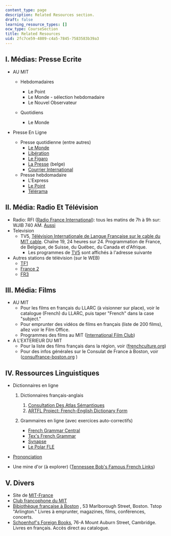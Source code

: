 ```yaml
---
content_type: page
description: Related Resources section.
draft: false
learning_resource_types: []
ocw_type: CourseSection
title: Related Resources
uid: 2fc7ce59-4809-c4a5-7845-7583583b39a3
---
```

## I. Médias: Presse Ecrite

- AU MIT   
      
    - Hebdomadaires   
          
        - Le Point
        - Le Monde - sélection hebdomadaire
        - Le Nouvel Observateur
    - Quotidiens   
          
        - Le Monde
- Presse En Ligne   
      
    - Presse quotidienne (entre autres)
        - [Le Monde](http://www.lemonde.fr/)
        - [Libération](http://www.liberation.com/)
        - [Le Figaro](http://www.lefigaro.fr/)
        - [La Presse](http://www.jfb.be/) (belge)
        - [Courrier International](http://pmb.cereq.fr/index.php?lvl=notice_display&id=187)
    - Presse hebdomadaire
        - L'Express
        - [Le Point](http://www.lepoint.fr/)
        - [Télérama](http://www.telerama.fr/)

## II. Média: Radio Et Télévision

- Radio: RFI ([Radio France International](http://www.rfi.fr/)): tous les matins de 7h à 9h sur: WJIB 740 AM. [Aussi](http://www.rfi.fr/)
- Television
    - TV5, [Télévision Internationale de Langue Française sur le cable du MIT cable](http://www.campustelevideo.com/). Chaîne 19, 24 heures sur 24. Programmation de France, de Belgique, de Suisse, du Québec, du Canada et d'Afrique.
        - Les programmes de [TV5](http://www.tv5.org/) sont affichés à l'adresse suivante
- Autres stations de télévision (sur le WEB)
    - [TF1](http://www.tf1.fr/)
    - [France 2](http://www.france2.fr/)
    - [FR3](http://www.france3.fr/)

## III. Média: Films

- AU MIT
    - Pour les films en français du LLARC (à visionner sur place), voir le catalogue (French) du LLARC, puis taper "French" dans la case "subject."
    - Pour emprunter des vidéos de films en français (liste de 200 films), allez voir le Film Office.
    - Programmes des films au MIT ([International Film Club](http://web.mit.edu/ifilm/www/))
- A L'EXTERIEUR DU MIT
    - Pour la liste des films français dans la région, voir ([frenchculture.org](http://www.frenchculture.org/))
    - Pour des infos générales sur le Consulat de France à Boston, voir ([consulfrance-boston.org](http://www.consulfrance-boston.org/) )

## IV. Ressources Linguistiques

- Dictionnaires en ligne   
      
    1. Dictionnaires français-anglais   
          
        1. [Consultation Des Atlas Sémantiques](http://dico.isc.cnrs.fr/)
        2. [ARTFL Project: French-English Dictionary Form](https://artfl-project.uchicago.edu/)
    2. Grammaires en ligne (avec exercices auto-correctifs)   
          
        - [French Grammar Central](http://www.utm.edu/staff/globeg/gramm.shtml)
        - [Tex's French Grammar](http://www.laits.utexas.edu/tex/gr/)
        - [Synapse](https://www.cordial.fr/grammaire/grammaire/GTM_0.htm)
        - [Le Polar FLE](http://www.polarfle.com/)
- [Prononciation](http://www.jump-gate.com/languages/french/french1.html)
- Une mine d'or (à explorer) ([Tennessee Bob's Famous French Links](http://www.utm.edu/staff/bobp/french/french.html))

## V. Divers

- Site de [MIT-France](https://misti.mit.edu/mit-france)
- [Club francophone du MIT](http://web.mit.edu/francophone/www/index.html)
- [Bibiothèque française à Boston](http://www.frenchlib.org/) , 53 Marlborough Street, Boston. Tstop "Arlington." Livres à emprunter, magazines, films, conférences, concerts.
- [Schoenhof's Foreign Books](http://www.schoenhofs.com/), 76-A Mount Auburn Street, Cambridge. Livres en français. Accès direct au catalogue.